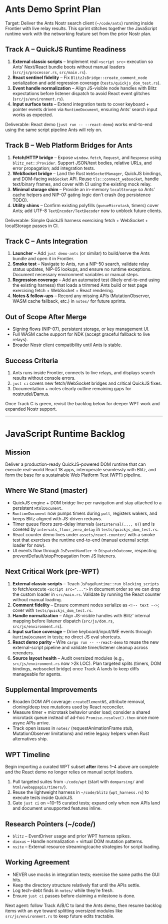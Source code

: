 # Ants Demo Sprint Plan

Target: Deliver the Ants Nostr search client (`~/code/ants`) running inside Frontier with live relay results. This sprint stitches together the JavaScript runtime work with the networking feature set from the prior Nostr plan.

## Track A – QuickJS Runtime Readiness
1. **External classic scripts** – Implement real `<script src>` execution so Ants’ Next/React bundle boots without manual loaders (`src/js/processor.rs`, `src/main.rs`).
2. **React sentinel fidelity** – Fix `BlitzJsBridge::create_comment_node` serialization and add regression coverage (`tests/quickjs_dom_test.rs`).
3. **Event handle normalization** – Align JS-visible node handles with Blitz expectations before listener dispatch to avoid React event glitches (`src/js/environment.rs`).
4. **Input surface tests** – Extend integration tests to cover keyboard + pointer events driven via `RuntimeDocument`, ensuring Ants’ search input works as expected.

Deliverable: React demo (`just run -- --react-demo`) works end-to-end using the same script pipeline Ants will rely on.

## Track B – Web Platform Bridges for Ants
1. **Fetch/HTTP bridge** – Expose `window.fetch`, `Request`, and `Response` using `blitz_net::Provider`. Support JSON/text bodies, relative URLs, and error propagation; add integration tests.
2. **WebSocket bridge** – Land the Rust `WebSocketManager`, QuickJS bindings, and DOM-facing `WebSocket` API. Reuse `tls::connect_websocket`, handle text/binary frames, and cover with CI using the existing mock relay.
3. **Minimal storage shim** – Provide an in-memory `localStorage` so Ants’ cache helpers and NIP-07 gating logic don’t crash (log persistence TODO).
4. **Utility shims** – Confirm existing polyfills (`queueMicrotask`, timers) cover Ants; add UTF-8 `TextEncoder/TextDecoder` now to unblock future clients.

Deliverable: Simple QuickJS harness exercising fetch + WebSocket + localStorage passes in CI.

## Track C – Ants Integration
1. **Launcher** – Add `just demo-ants` (or similar) to build/serve the Ants bundle and open it in Frontier.
2. **Smoke test** – Navigate to Ants, run a NIP-50 search, validate relay status updates, NIP-05 lookups, and ensure no runtime exceptions. Document necessary environment variables or manual steps.
3. **Regression coverage** – Add an automated test (likely end-to-end using the existing harness) that loads a trimmed Ants build or test page exercising fetch + WebSocket + React rendering.
4. **Notes & follow-ups** – Record any missing APIs (MutationObserver, WASM cache fallback, etc.) in `notes/` for future sprints.

## Out of Scope After Merge
- Signing flows (NIP-07), persistent storage, or key management UI.
- Full WASM cache support for NDK (accept graceful fallback to live relays).
- Broader Nostr client compatibility until Ants is stable.

## Success Criteria
1. Ants runs inside Frontier, connects to live relays, and displays search results without console errors.
2. `just ci` covers new fetch/WebSocket bridges and critical QuickJS fixes.
3. Documentation + notes clearly outline remaining gaps for nostrudel/Damus.

Once Track C is green, revisit the backlog below for deeper WPT work and expanded Nostr support.

---

# JavaScript Runtime Backlog

## Mission
Deliver a production-ready QuickJS-powered DOM runtime that can execute real-world React 18 apps, interoperate seamlessly with Blitz, and form the base for a sustainable Web Platform Test (WPT) pipeline.

## Where We Stand (master)
- QuickJS engine + DOM bridge live per navigation and stay attached to a persistent `HtmlDocument`.
- `RuntimeDocument` now pumps timers during `poll`, registers wakers, and keeps Blitz aligned with JS-driven redraws.
- Timer queue floors zero-delay intervals (`setInterval(..., 0)`) and is covered by `intervals_floor_zero_delay` in `tests/quickjs_dom_test.rs`.
- React counter demo lives under `assets/react-counter/` with a smoke test that exercises the runtime end-to-end (manual external script loader for now).
- UI events flow through `JsEventHandler` → `DispatchOutcome`, respecting preventDefault/stopPropagation from JS listeners.

## Next Critical Work (pre-WPT)
1. **External classic scripts** – Teach `JsPageRuntime::run_blocking_scripts` to fetch/execute `<script src="...">` in document order so we can drop the custom loader in `src/main.rs`. Validate by running the React counter without manual loading.
2. **Comment fidelity** – Ensure comment nodes serialize as `<!-- text -->`; cover with `tests/quickjs_dom_test.rs`.
3. **Handle normalization** – Align JS-visible handles with Blitz’ internal mapping before listener dispatch (`src/js/dom.rs`, `src/js/environment.rs`).
4. **Input surface coverage** – Drive keyboard/input/IME events through `RuntimeDocument` in tests; no direct JS eval shortcuts.
5. **React demo parity** – Wire `cargo run -- --react-demo` to reuse the new external-script pipeline and validate timer/listener cleanup across rerenders.
6. **Source layout health** – Audit oversized modules (e.g., `src/js/environment.rs` now >2k LOC). Plan targeted splits (timers, DOM bindings, websocket bridge) once Track A lands to keep diffs manageable for agents.

## Supplemental Improvements
- Broaden DOM API coverage: `createElementNS`, attribute removal, cloning/deep tree mutations used by React reconciler.
- Measure timer + microtask behavior under load; consider a shared microtask queue instead of ad-hoc `Promise.resolve().then` once more async APIs arrive.
- Track open issues in `notes/` (requestAnimationFrame stub, MutationObserver limitations) and retire legacy helpers when Rust alternatives ship.

## WPT Timeline
Begin importing a curated WPT subset **after** items 1–4 above are complete and the React demo no longer relies on manual script loaders.
1. Pull targeted suites from `~/code/wpt` (start with `domparsing/` and `html/webappapis/timers/`).
2. Reuse the lightweight harness in `~/code/blitz` (`wpt_harness.rs`) to execute tests inside QuickJS.
3. Gate `just ci` on ~10–15 curated tests; expand only when new APIs land and document unsupported features inline.

## Research Pointers (~/code/)
- `blitz` – EventDriver usage and prior WPT harness spikes.
- `dioxus` – Handle normalization + virtual DOM mutation patterns.
- `nsite` – External resource streaming/cache strategies for script loading.

## Working Agreement
- NEVER use mocks in integration tests; exercise the same paths the GUI hits.
- Keep the directory structure relatively flat until the APIs settle.
- Log tech-debt finds in `notes/` while they’re fresh.
- Ensure `just ci` passes before claiming a milestone is done.

Next agent: follow Track A/B/C to land the Ants demo, then resume backlog items with an eye toward splitting oversized modules like `src/js/environment.rs` to keep future edits tractable.
